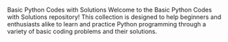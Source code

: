 Basic Python Codes with Solutions
Welcome to the Basic Python Codes with Solutions repository!
This collection is designed to help beginners and enthusiasts alike to learn and practice Python programming 
through a variety of basic coding problems and their solutions. 
